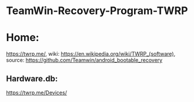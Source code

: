 # TeamWin-Recovery-Program-TWRP
# Home:
https://twrp.me/,
wiki: https://en.wikipedia.org/wiki/TWRP_(software),
source: https://github.com/Teamwin/android_bootable_recovery

## Hardware.db:
https://twrp.me/Devices/
